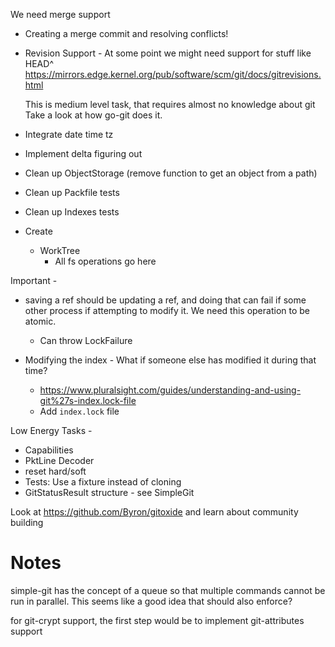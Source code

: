 We need merge support
- Creating a merge commit and resolving conflicts!

* Revision Support - At some point we might need support for stuff like HEAD^
  https://mirrors.edge.kernel.org/pub/software/scm/git/docs/gitrevisions.html

  This is medium level task, that requires almost no knowledge about git
  Take a look at how go-git does it.

- Integrate date time tz
- Implement delta figuring out
- Clean up ObjectStorage (remove function to get an object from a path)
- Clean up Packfile tests
- Clean up Indexes tests

- Create
  - WorkTree
    - All fs operations go here

Important -
* saving a ref should be updating a ref, and doing that can fail
  if some other process if attempting to modify it. We need this
  operation to be atomic.
  - Can throw LockFailure

* Modifying the index - What if someone else has modified it during that time?
  - https://www.pluralsight.com/guides/understanding-and-using-git%27s-index.lock-file
  - Add `index.lock` file

Low Energy Tasks -
* Capabilities
* PktLine Decoder
* reset hard/soft
* Tests: Use a fixture instead of cloning
* GitStatusResult structure - see SimpleGit

Look at https://github.com/Byron/gitoxide and learn about community building

# Notes

simple-git has the concept of a queue so that multiple commands cannot be run in parallel.
This seems like a good idea that should also enforce?

for git-crypt support, the first step would be to implement git-attributes support
